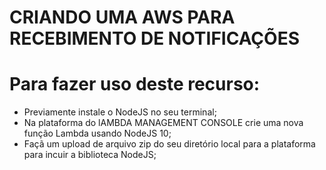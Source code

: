 # CRIANDO UMA AWS PARA RECEBIMENTO DE NOTIFICAÇÕES

# Para fazer uso deste recurso:
- Previamente instale o NodeJS no seu terminal;
- Na plataforma do lAMBDA MANAGEMENT CONSOLE crie uma nova função Lambda usando NodeJS 10;
- Façã um upload de arquivo zip do seu diretório local para a plataforma para incuir a biblioteca NodeJS;
